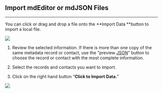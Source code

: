 ## Import mdEditor or mdJSON Files

---

You can click or drag and drop a file onto the **Import Data **button to import a local file.

![](https://cookmt.gitbooks.io/mdeditor-for-lccs/content/assets/import_window.png)

1. Review the selected information. If there is more than one copy of the same metadata record or contact, use the "preview [JSON](https://cookmt.gitbooks.io/mdeditor-for-lccs/content/GLOSSARY.html#json)" button to choose the record or contact with the most complete information.

2. Select the records and contacts you want to import.

3. Click on the right hand button “**Click to Import Data.**”

![](https://cookmt.gitbooks.io/mdeditor-for-lccs/content/assets/import_data.png)

